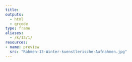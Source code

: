```yaml
---
title:
outputs:
  - html
  - qrcode
type: frame
aliases:
  - /k/13/1/
resources:
- name: preview
  src: "Rahmen-13-Winter-kuenstlerische-Aufnahmen.jpg"  
---
```

